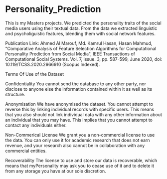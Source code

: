 # Personality_Prediction
This is my Masters projects. We predicted the personality traits of the social media users using their textual data. From the data we extracted linguistic and psycholiguistic features, blending them with social network features.

Publication Link: Ahmed Al Marouf, Md. Kamrul Hasan, Hasan Mahmud, "Comparative Analysis of Feature Selection Algorithms for Computational Personality Prediction from Social Media", IEEE Transactions of Computational Social Systems. Vol. 7, issue. 3, pp. 587-599, June 2020, doi: 10.119/TCSS.2020.2966910 (Scopus Indexed).


Terms Of Use of the Dataset

Confidentiality
You cannot send the database to any other party, nor disclose to anyone else the information contained within it as well as its structure.

Anonymisation
We have anonymised the dataset. You cannot attempt to reverse this by linking individual records with specific users. This means that you also should not link individual data with any other information about an individual that you may have. This implies that you cannot attempt to contact any individuals either.

Non-Commerical License
We grant you a non-commercial license to use the data. You can only use it for academic research that does not earn revenue, and your research also cannot be in collaboration with any commercial entities.

Recoverability
The license to use and store our data is recoverable, which means that myPersonality may ask you to cease use of it and to delete it from any storage you have at our sole discretion.
